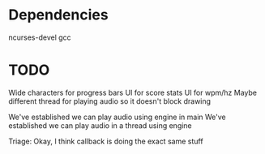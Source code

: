 # Dependencies

ncurses-devel gcc

# TODO

Wide characters for progress bars
UI for score stats
UI for wpm/hz
Maybe different thread for playing audio so it doesn't block drawing

We've established we can play audio using engine in main
We've established we can play audio in a thread using  engine

Triage:
Okay, I think callback is doing the exact same stuff

